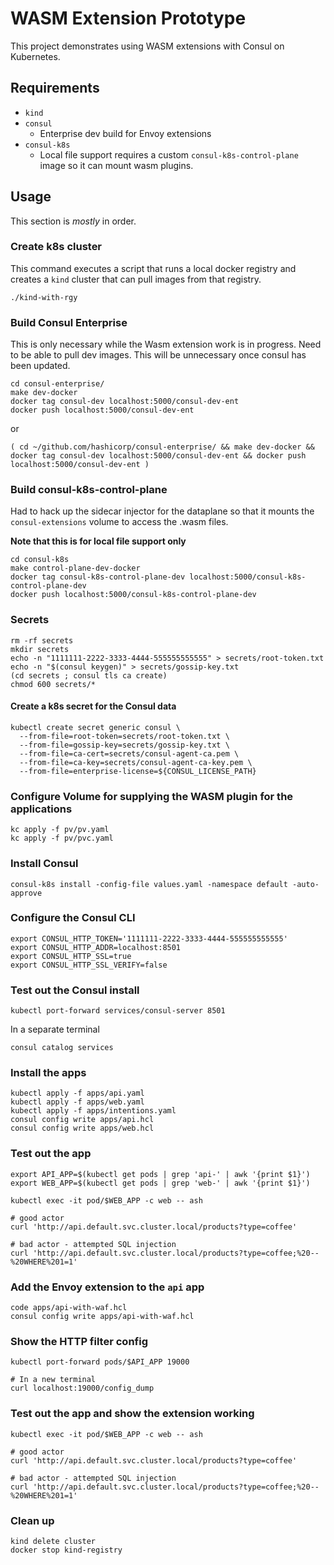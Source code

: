 # WASM Extension Prototype

This project demonstrates using WASM extensions with Consul on Kubernetes.

## Requirements
- `kind`
- `consul`
  - Enterprise dev build for Envoy extensions
- `consul-k8s`
  - Local file support requires a custom `consul-k8s-control-plane` image so it can mount wasm plugins.

## Usage

This section is _mostly_ in order.

### Create k8s cluster

This command executes a script that runs a local docker registry and creates a `kind` cluster that can pull images from that registry.

```shell
./kind-with-rgy
```

### Build Consul Enterprise

This is only necessary while the Wasm extension work is in progress.
Need to be able to pull dev images.
This will be unnecessary once consul has been updated.

```shell
cd consul-enterprise/
make dev-docker
docker tag consul-dev localhost:5000/consul-dev-ent
docker push localhost:5000/consul-dev-ent
```

or

```shell
( cd ~/github.com/hashicorp/consul-enterprise/ && make dev-docker && docker tag consul-dev localhost:5000/consul-dev-ent && docker push localhost:5000/consul-dev-ent )
```

### Build consul-k8s-control-plane

Had to hack up the sidecar injector for the dataplane so that it mounts the `consul-extensions` volume to access the .wasm files.

**Note that this is for local file support only**

```shell
cd consul-k8s
make control-plane-dev-docker
docker tag consul-k8s-control-plane-dev localhost:5000/consul-k8s-control-plane-dev
docker push localhost:5000/consul-k8s-control-plane-dev
```

### Secrets

```shell
rm -rf secrets
mkdir secrets
echo -n "1111111-2222-3333-4444-555555555555" > secrets/root-token.txt
echo -n "$(consul keygen)" > secrets/gossip-key.txt
(cd secrets ; consul tls ca create)
chmod 600 secrets/*
```

#### Create a k8s secret for the Consul data

```shell
kubectl create secret generic consul \
  --from-file=root-token=secrets/root-token.txt \
  --from-file=gossip-key=secrets/gossip-key.txt \
  --from-file=ca-cert=secrets/consul-agent-ca.pem \
  --from-file=ca-key=secrets/consul-agent-ca-key.pem \
  --from-file=enterprise-license=${CONSUL_LICENSE_PATH}
```

### Configure Volume for supplying the WASM plugin for the applications

```shell
kc apply -f pv/pv.yaml
kc apply -f pv/pvc.yaml
```

### Install Consul

```shell
consul-k8s install -config-file values.yaml -namespace default -auto-approve
```

### Configure the Consul CLI

```shell
export CONSUL_HTTP_TOKEN='1111111-2222-3333-4444-555555555555'
export CONSUL_HTTP_ADDR=localhost:8501
export CONSUL_HTTP_SSL=true
export CONSUL_HTTP_SSL_VERIFY=false
```

### Test out the Consul install

```shell
kubectl port-forward services/consul-server 8501
```

In a separate terminal

```shell
consul catalog services
```

### Install the apps

```shell
kubectl apply -f apps/api.yaml
kubectl apply -f apps/web.yaml
kubectl apply -f apps/intentions.yaml
consul config write apps/api.hcl
consul config write apps/web.hcl
```

### Test out the app

```shell
export API_APP=$(kubectl get pods | grep 'api-' | awk '{print $1}')
export WEB_APP=$(kubectl get pods | grep 'web-' | awk '{print $1}')
```

```shell
kubectl exec -it pod/$WEB_APP -c web -- ash

# good actor
curl 'http://api.default.svc.cluster.local/products?type=coffee'

# bad actor - attempted SQL injection
curl 'http://api.default.svc.cluster.local/products?type=coffee;%20--%20WHERE%201=1'
```

### Add the Envoy extension to the `api` app

```shell
code apps/api-with-waf.hcl
consul config write apps/api-with-waf.hcl
```

### Show the HTTP filter config

```shell
kubectl port-forward pods/$API_APP 19000

# In a new terminal
curl localhost:19000/config_dump
```

### Test out the app and show the extension working

```shell
kubectl exec -it pod/$WEB_APP -c web -- ash

# good actor
curl 'http://api.default.svc.cluster.local/products?type=coffee'

# bad actor - attempted SQL injection
curl 'http://api.default.svc.cluster.local/products?type=coffee;%20--%20WHERE%201=1'
```

### Clean up

```shell
kind delete cluster
docker stop kind-registry
```
